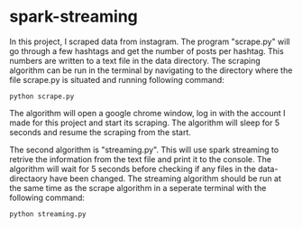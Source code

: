# spark-streaming

In this project, I scraped data from instagram. The program "scrape.py" will go through a few hashtags and get the number of posts per hashtag.
This numbers are written to a text file in the data directory.
The scraping algorithm can be run in the terminal by navigating to the directory where the file scrape.py is situated and running following command:
```
python scrape.py
```
The algorithm will open a google chrome window, log in with the account I made for this project and start its scraping. The algorithm will sleep for 5 seconds and resume the scraping from the start.

The second algorithm is "streaming.py". This will use spark streaming to retrive the information from the text file and print it to the console.
The algorithm will wait for 5 seconds before checking if any files in the data-directaory have been changed.
The streaming algorithm should be run at the same time as the scrape algorithm in a seperate terminal with the following command:
```
python streaming.py
```
